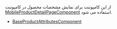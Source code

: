 <div class="dp-doc-container"">

<div class="dp-doc-tags">

<div class="mobile-version"></div>

</div>

<div class="dp-doc-body">

از این کامپوننت برای نمایش مشخصات محصول در کامپوننت
  [MobileProductDetailPageComponent](MobileProductDetailPageComponent.html#readme)
استفاده می شود.

</div>

<div class="dp-doc-links">

<div class="parent"></div>

+ [BaseProductAttributesComponent](BaseProductAttributesComponent.html#readme)


</div>


</div> 


